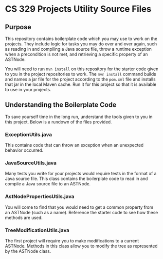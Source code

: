 # CS 329 Projects Utility Source Files

## Purpose

This repository contains boilerplate code which you may use to work on the projects. They include logic for tasks you
may do over and over again, such as reading in and compiling a Java source file, throw a runtime exception when a
precondition is not met, and retrieving a specific property of an ASTNode.

You will need to run `mvn install` on this repository for the starter code given to you in the project repositories to
work. The `mvn install` command builds and names a jar file for the project according to the `pom.xml` file and installs
that jar in the local Maven cache. Run it for this project so that it is available to use in your projects.

## Understanding the Boilerplate Code

To save yourself time in the long run, understand the tools given to you in this project. Below is a rundown of the
files provided.

### ExceptionUtils.java

This contains code that can throw an exception when an unexpected behavior occurred.

### JavaSourceUtils.java

Many tests you write for your projects would require tests in the format of a Java source file. This class contains the
boilerplate code to read in and compile a Java source file to an ASTNode.

### AstNodePropertiesUtils.java

You will come to find that you would need to get a common property from an ASTNode (such as a name). Reference the
starter code to see how these methods are used.

### TreeModificationUtils.java

The first project will require you to make modifications to a current ASTNode. Methods in this class allow you to modify
the tree as represented by the ASTNode class.
